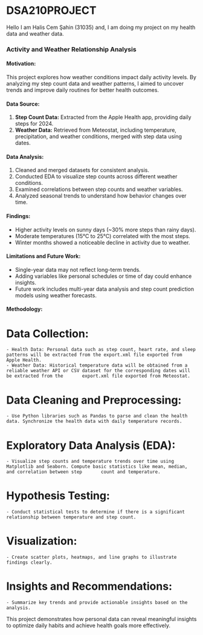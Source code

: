 # DSA210PROJECT
Hello I am Halis Cem Şahin (31035) and, I am doing my project on my health data and weather data. 
### **Activity and Weather Relationship Analysis**

#### **Motivation:**
This project explores how weather conditions impact daily activity levels. By analyzing my step count data and weather patterns, I aimed to uncover trends and improve daily routines for better health outcomes.

#### **Data Source:**
1. **Step Count Data:** Extracted from the Apple Health app, providing daily steps for 2024.
2. **Weather Data:** Retrieved from Meteostat, including temperature, precipitation, and weather conditions, merged with step data using dates.

#### **Data Analysis:**
1. Cleaned and merged datasets for consistent analysis.
2. Conducted EDA to visualize step counts across different weather conditions.
3. Examined correlations between step counts and weather variables.
4. Analyzed seasonal trends to understand how behavior changes over time.

#### **Findings:**
- Higher activity levels on sunny days (~30% more steps than rainy days).
- Moderate temperatures (15°C to 25°C) correlated with the most steps.
- Winter months showed a noticeable decline in activity due to weather.

#### **Limitations and Future Work:**
- Single-year data may not reflect long-term trends.
- Adding variables like personal schedules or time of day could enhance insights.
- Future work includes multi-year data analysis and step count prediction models using weather forecasts.

  
#### **Methodology:**
  # Data Collection: 
    - Health Data: Personal data such as step count, heart rate, and sleep patterns will be extracted from the export.xml file exported from Apple Health. 
    - Weather Data: Historical temperature data will be obtained from a reliable weather API or CSV dataset for the corresponding dates will be extracted from the       export.xml file exported from Meteostat. 
  # Data Cleaning and Preprocessing: 
    - Use Python libraries such as Pandas to parse and clean the health data. Synchronize the health data with daily temperature records. 
  # Exploratory Data Analysis (EDA): 
    - Visualize step counts and temperature trends over time using Matplotlib and Seaborn. Compute basic statistics like mean, median, and correlation between step       count and temperature. 
  # Hypothesis Testing:
    - Conduct statistical tests to determine if there is a significant relationship between temperature and step count. 
  # Visualization:
    - Create scatter plots, heatmaps, and line graphs to illustrate findings clearly. 
  # Insights and Recommendations: 
    - Summarize key trends and provide actionable insights based on the analysis.

This project demonstrates how personal data can reveal meaningful insights to optimize daily habits and achieve health goals more effectively.
